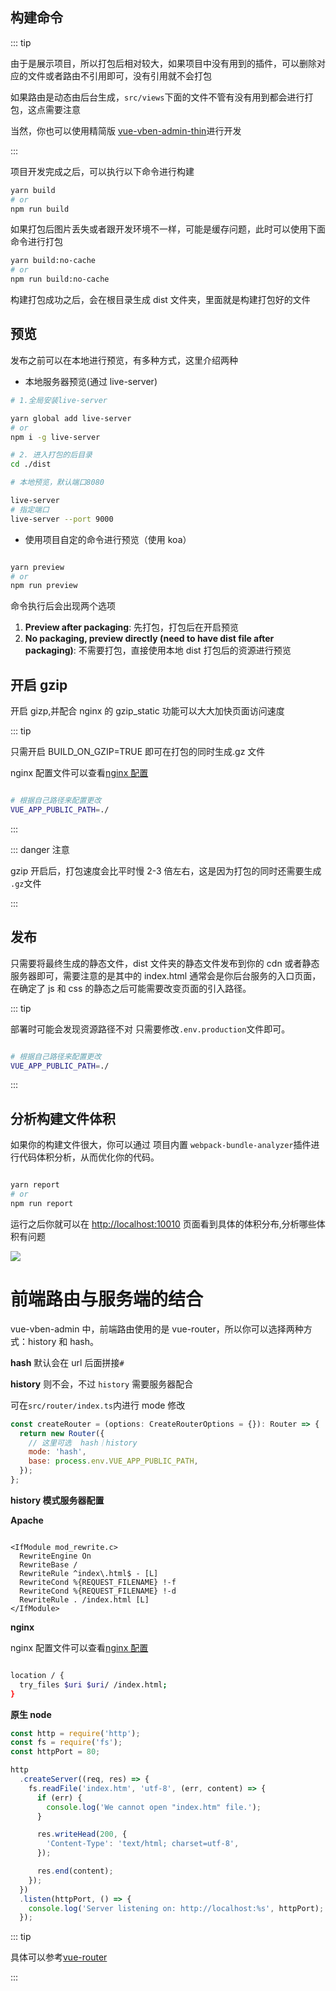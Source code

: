 ## 构建命令

::: tip

由于是展示项目，所以打包后相对较大，如果项目中没有用到的插件，可以删除对应的文件或者路由不引用即可，没有引用就不会打包

如果路由是动态由后台生成，`src/views`下面的文件不管有没有用到都会进行打包，这点需要注意

当然，你也可以使用精简版 [vue-vben-admin-thin](https://github.com/anncwb/vue-vben-admin-thin)进行开发

:::

项目开发完成之后，可以执行以下命令进行构建

```bash
yarn build
# or
npm run build

```

如果打包后图片丢失或者跟开发环境不一样，可能是缓存问题，此时可以使用下面命令进行打包

```bash
yarn build:no-cache
# or
npm run build:no-cache
```

构建打包成功之后，会在根目录生成 dist 文件夹，里面就是构建打包好的文件

## 预览

发布之前可以在本地进行预览，有多种方式，这里介绍两种

- 本地服务器预览(通过 live-server)

```bash
# 1.全局安装live-server

yarn global add live-server
# or
npm i -g live-server

# 2. 进入打包的后目录
cd ./dist

# 本地预览，默认端口8080

live-server
# 指定端口
live-server --port 9000

```

- 使用项目自定的命令进行预览（使用 koa）

```bash

yarn preview
# or
npm run preview

```

命令执行后会出现两个选项

1. **Preview after packaging**: 先打包，打包后在开启预览
2. **No packaging, preview directly (need to have dist file after packaging)**: 不需要打包，直接使用本地 dist 打包后的资源进行预览

## 开启 gzip

开启 gizp,并配合 nginx 的 gzip_static 功能可以大大加快页面访问速度

::: tip

只需开启 BUILD_ON_GZIP=TRUE 即可在打包的同时生成.gz 文件

nginx 配置文件可以查看[nginx 配置](/advanced/nginx)

```bash

# 根据自己路径来配置更改
VUE_APP_PUBLIC_PATH=./
```

:::

::: danger 注意

gzip 开启后，打包速度会比平时慢 2-3 倍左右，这是因为打包的同时还需要生成 `.gz`文件

:::

## 发布

只需要将最终生成的静态文件，dist 文件夹的静态文件发布到你的 cdn 或者静态服务器即可，需要注意的是其中的 index.html 通常会是你后台服务的入口页面，在确定了 js 和 css 的静态之后可能需要改变页面的引入路径。

::: tip

部署时可能会发现资源路径不对 只需要修改`.env.production`文件即可。

```bash

# 根据自己路径来配置更改
VUE_APP_PUBLIC_PATH=./
```

:::

## 分析构建文件体积

如果你的构建文件很大，你可以通过 项目内置 `webpack-bundle-analyzer`插件进行代码体积分析，从而优化你的代码。

```bash

yarn report
# or
npm run report

```

运行之后你就可以在 [http://localhost:10010](http://localhost:10010) 页面看到具体的体积分布,分析哪些体积有问题

![](/img/build/report.jpg)

# 前端路由与服务端的结合

vue-vben-admin 中，前端路由使用的是 vue-router，所以你可以选择两种方式：history 和 hash。

**hash** 默认会在 url 后面拼接`#`

**history** 则不会，不过 `history` 需要服务器配合

可在`src/router/index.ts`内进行 mode 修改

```js
const createRouter = (options: CreateRouterOptions = {}): Router => {
  return new Router({
    // 这里可选  hash｜history
    mode: 'hash',
    base: process.env.VUE_APP_PUBLIC_PATH,
  });
};
```

**history 模式服务器配置**

**Apache**

```

<IfModule mod_rewrite.c>
  RewriteEngine On
  RewriteBase /
  RewriteRule ^index\.html$ - [L]
  RewriteCond %{REQUEST_FILENAME} !-f
  RewriteCond %{REQUEST_FILENAME} !-d
  RewriteRule . /index.html [L]
</IfModule>

```

**nginx**

nginx 配置文件可以查看[nginx 配置](/advanced/nginx)

```bash

location / {
  try_files $uri $uri/ /index.html;
}

```

**原生 node**

```js
const http = require('http');
const fs = require('fs');
const httpPort = 80;

http
  .createServer((req, res) => {
    fs.readFile('index.htm', 'utf-8', (err, content) => {
      if (err) {
        console.log('We cannot open "index.htm" file.');
      }

      res.writeHead(200, {
        'Content-Type': 'text/html; charset=utf-8',
      });

      res.end(content);
    });
  })
  .listen(httpPort, () => {
    console.log('Server listening on: http://localhost:%s', httpPort);
  });
```

::: tip

具体可以参考[vue-router](https://router.vuejs.org/zh/guide/essentials/history-mode.html#html5-history-%E6%A8%A1%E5%BC%8F)

:::
